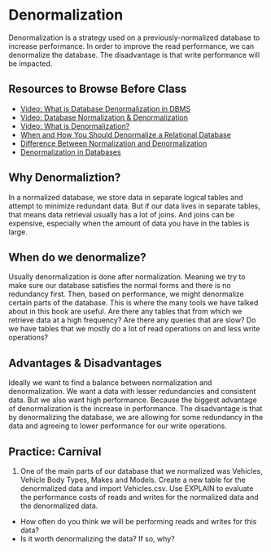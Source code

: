# Denormalization

Denormalization is a strategy used on a previously-normalized database to increase performance. 
In order to improve the read performance, we can denormalize the database. The disadvantage is that write performance will be impacted.

## Resources to Browse Before Class

- [Video: What is Database Denormalization in DBMS](https://www.youtube.com/watch?v=mVHrVj7IXmU)
- [Video: Database Normalization & Denormalization](https://www.youtube.com/watch?v=sGJgeO3kpzI)
- [Video: What is Denormalization?](https://www.youtube.com/watch?v=W8U21XIJqAc)
- [When and How You Should Denormalize a Relational Database](https://rubygarage.org/blog/database-denormalization-with-examples)
- [Difference Between Normalization and Denormalization](https://www.tutorialspoint.com/difference-between-normalization-and-denormalization)
- [Denormalization in Databases](https://www.geeksforgeeks.org/denormalization-in-databases/)

## Why Denormaliztion?

In a normalized database, we store data in separate logical tables and attempt to minimize redundant data. But if our data lives in separate tables, that means data retrieval usually has a lot of joins. And joins can be expensive, especially when the amount of data you have in the tables is large.

## When do we denormalize?

Usually denormalization is done after normalization. Meaning we try to make sure our database satisfies the normal forms and there is no redundancy first. Then, based on performance, we might denormalize certain parts of the database. This is where the many tools we have talked about in this book are useful. Are there any tables that from which we retrieve data at a high frequency? Are there any queries that are slow? Do we have tables that we mostly do a lot of read operations on and less write operations?

## Advantages & Disadvantages

Ideally we want to find a balance between normalization and denormalization. We want a data with lesser redundancies and consistent data. But we also want high performance. Because the biggest advantage of denormalization is the increase in performance. The disadvantage is that by denormalizing the database, we are allowing for some redundancy in the data and agreeing to lower performance for our write operations.


## Practice: Carnival

1. One of the main parts of our database that we normalized was Vehicles, Vehicle Body Types, Makes and Models. Create a new table for the denormalized data and import Vehicles.csv. Use EXPLAIN to evaluate the performance costs of reads and writes for the normalized data and the denormalized data.

- How often do you think we will be performing reads and writes for this data?
- Is it worth denormalizing the data? If so, why?
